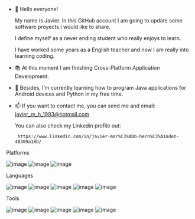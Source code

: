 - 👋 Hello everyone! 

  My name is Javier. In this GitHub account I am going to update some software proyects I would like to share.
  
  I define myself as a never ending student who really enjoys to learn.
  
  I have worked some years as a English teacher and now I am really into learning coding.

- 📚 At this moment I am finishing Cross-Platform Application Development.
- 🌱 Besides, I’m currently learning how to program Java applications for Android devices and Python in my free time.
- 📫 If you want to contact me, you can send me and email: javier_m_h_1993@hotmail.com 

    You can also check my Linkedin profile out: 

       https://www.linkedin.com/in/javier-mar%C3%ADn-hern%C3%A1ndez-48309a18b/

Platforms

![image](https://user-images.githubusercontent.com/79081307/202588855-48f3207a-bbcf-4ba8-b28b-3141478730d5.png)
![image](https://user-images.githubusercontent.com/79081307/202588863-cae95059-42f8-4c82-b93c-655a111313c3.png)
![image](https://user-images.githubusercontent.com/79081307/202588870-d36d1d2a-e9c4-4391-84f2-fe477be8218f.png)

Languages

![image](https://user-images.githubusercontent.com/79081307/202588561-ac03d810-b73c-407e-abc9-79f64a044734.png)
![image](https://user-images.githubusercontent.com/79081307/202588596-1671e1a4-6234-44bf-adb9-c748299d9513.png)
![image](https://user-images.githubusercontent.com/79081307/202588620-24fe7710-afc1-4e52-827b-6cd5d6c1b8aa.png)
![image](https://user-images.githubusercontent.com/79081307/202588633-05e34523-1ca9-46d3-9916-b0bf13697b6e.png)
![image](https://user-images.githubusercontent.com/79081307/202588817-a23c762d-4f13-4f5a-b2a5-24bee4286e9f.png)


Tools

![image](https://user-images.githubusercontent.com/79081307/202588700-c22369f2-061e-4461-b513-61d584c7d106.png)
![image](https://user-images.githubusercontent.com/79081307/202588708-92012bde-a5df-4a32-a3c4-4e296396a467.png)
![image](https://user-images.githubusercontent.com/79081307/202588729-98f42354-86ee-44de-97b6-6f82cc547c03.png)
![image](https://user-images.githubusercontent.com/79081307/202588740-9c1cee7e-cf66-4712-8963-1fb05114a077.png)
![image](https://user-images.githubusercontent.com/79081307/202591853-9ccf67fd-6a0f-4dad-9b07-a67b5a6d90d6.png)

